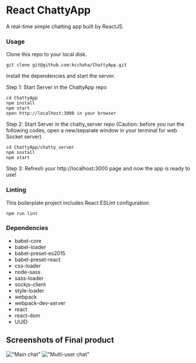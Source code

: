 React ChattyApp
=====================

A real-time simple chatting app built by ReactJS.

### Usage

Clone this repo to your local disk.

```
git clone git@github.com:kcchaha/ChattyApp.git

```

Install the dependencies and start the server.

Step 1: Start Server in the ChattyApp repo
```
cd ChattyApp
npm install
npm start
open http://localhost:3000 in your browser
```
Step 2: Start Server in the chatty_server repo
(Caution: before you run the following codes, open a new/separate window in your terminal for web Socket server)
```
cd ChattyApp/chatty_server
npm install
npm start
```

Step 3: Refresh your http://localhost:3000 page and now the app is ready to use!


### Linting

This boilerplate project includes React ESLint configuration.

```
npm run lint
```

### Dependencies

* babel-core
* babel-loader
* babel-preset-es2015
* babel-preset-react
* css-loader
* node-sass
* sass-loader
* sockjs-client
* style-loader
* webpack
* webpack-dev-server
* react
* react-dom
* UUID


## Screenshots of Final product
!["Main chat"]()
!["Multi-user chat"]()
